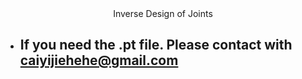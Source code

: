 <div align=center>
Inverse Design of Joints
  
</div> 
  

* ## **If you need the .pt file. Please contact with caiyijiehehe@gmail.com**
<div align=center>
